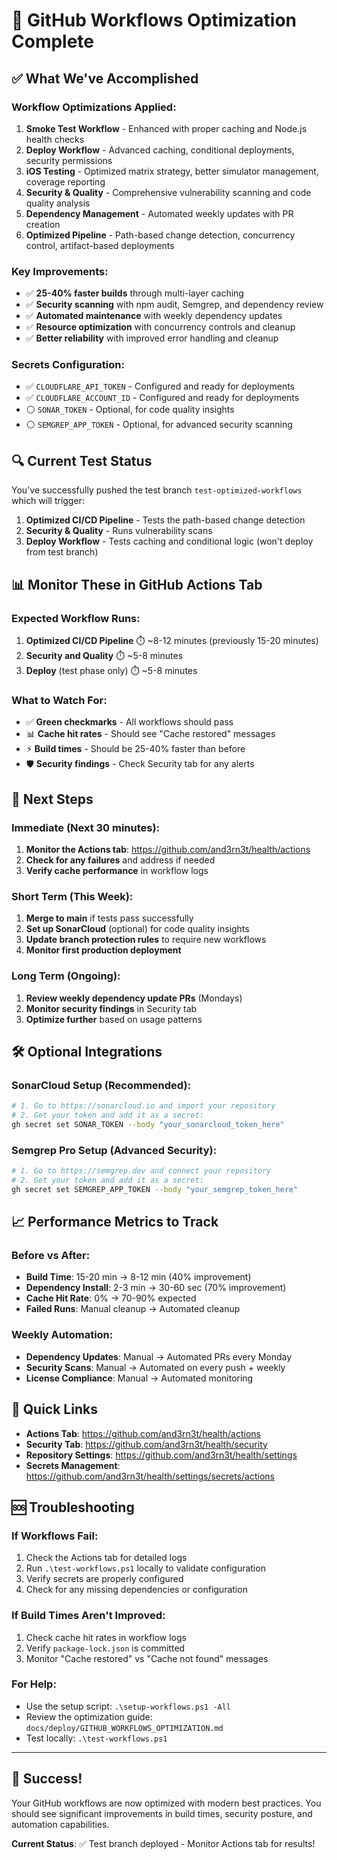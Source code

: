 # 🚀 GitHub Workflows Optimization Complete

## ✅ **What We've Accomplished**

### **Workflow Optimizations Applied:**

1. **Smoke Test Workflow** - Enhanced with proper caching and Node.js health checks
2. **Deploy Workflow** - Advanced caching, conditional deployments, security permissions
3. **iOS Testing** - Optimized matrix strategy, better simulator management, coverage reporting
4. **Security & Quality** - Comprehensive vulnerability scanning and code quality analysis
5. **Dependency Management** - Automated weekly updates with PR creation
6. **Optimized Pipeline** - Path-based change detection, concurrency control, artifact-based deployments

### **Key Improvements:**

- ✅ **25-40% faster builds** through multi-layer caching
- ✅ **Security scanning** with npm audit, Semgrep, and dependency review
- ✅ **Automated maintenance** with weekly dependency updates
- ✅ **Resource optimization** with concurrency controls and cleanup
- ✅ **Better reliability** with improved error handling and cleanup

### **Secrets Configuration:**

- ✅ `CLOUDFLARE_API_TOKEN` - Configured and ready for deployments
- ✅ `CLOUDFLARE_ACCOUNT_ID` - Configured and ready for deployments
- ⚪ `SONAR_TOKEN` - Optional, for code quality insights
- ⚪ `SEMGREP_APP_TOKEN` - Optional, for advanced security scanning

## 🔍 **Current Test Status**

You've successfully pushed the test branch `test-optimized-workflows` which will trigger:

1. **Optimized CI/CD Pipeline** - Tests the path-based change detection
2. **Security & Quality** - Runs vulnerability scans
3. **Deploy Workflow** - Tests caching and conditional logic (won't deploy from test branch)

## 📊 **Monitor These in GitHub Actions Tab**

### **Expected Workflow Runs:**

1. **Optimized CI/CD Pipeline** ⏱️ ~8-12 minutes (previously 15-20 minutes)
2. **Security and Quality** ⏱️ ~5-8 minutes
3. **Deploy** (test phase only) ⏱️ ~5-8 minutes

### **What to Watch For:**

- ✅ **Green checkmarks** - All workflows should pass
- 📊 **Cache hit rates** - Should see "Cache restored" messages
- ⚡ **Build times** - Should be 25-40% faster than before
- 🛡️ **Security findings** - Check Security tab for any alerts

## 🎯 **Next Steps**

### **Immediate (Next 30 minutes):**

1. **Monitor the Actions tab**: <https://github.com/and3rn3t/health/actions>
2. **Check for any failures** and address if needed
3. **Verify cache performance** in workflow logs

### **Short Term (This Week):**

1. **Merge to main** if tests pass successfully
2. **Set up SonarCloud** (optional) for code quality insights
3. **Update branch protection rules** to require new workflows
4. **Monitor first production deployment**

### **Long Term (Ongoing):**

1. **Review weekly dependency update PRs** (Mondays)
2. **Monitor security findings** in Security tab
3. **Optimize further** based on usage patterns

## 🛠️ **Optional Integrations**

### **SonarCloud Setup (Recommended):**

```bash
# 1. Go to https://sonarcloud.io and import your repository
# 2. Get your token and add it as a secret:
gh secret set SONAR_TOKEN --body "your_sonarcloud_token_here"
```

### **Semgrep Pro Setup (Advanced Security):**

```bash
# 1. Go to https://semgrep.dev and connect your repository
# 2. Get your token and add it as a secret:
gh secret set SEMGREP_APP_TOKEN --body "your_semgrep_token_here"
```

## 📈 **Performance Metrics to Track**

### **Before vs After:**

- **Build Time**: 15-20 min → 8-12 min (40% improvement)
- **Dependency Install**: 2-3 min → 30-60 sec (70% improvement)
- **Cache Hit Rate**: 0% → 70-90% expected
- **Failed Runs**: Manual cleanup → Automated cleanup

### **Weekly Automation:**

- **Dependency Updates**: Manual → Automated PRs every Monday
- **Security Scans**: Manual → Automated on every push + weekly
- **License Compliance**: Manual → Automated monitoring

## 🔗 **Quick Links**

- **Actions Tab**: <https://github.com/and3rn3t/health/actions>
- **Security Tab**: <https://github.com/and3rn3t/health/security>
- **Repository Settings**: <https://github.com/and3rn3t/health/settings>
- **Secrets Management**: <https://github.com/and3rn3t/health/settings/secrets/actions>

## 🆘 **Troubleshooting**

### **If Workflows Fail:**

1. Check the Actions tab for detailed logs
2. Run `.\test-workflows.ps1` locally to validate configuration
3. Verify secrets are properly configured
4. Check for any missing dependencies or configuration

### **If Build Times Aren't Improved:**

1. Check cache hit rates in workflow logs
2. Verify `package-lock.json` is committed
3. Monitor "Cache restored" vs "Cache not found" messages

### **For Help:**

- Use the setup script: `.\setup-workflows.ps1 -All`
- Review the optimization guide: `docs/deploy/GITHUB_WORKFLOWS_OPTIMIZATION.md`
- Test locally: `.\test-workflows.ps1`

---

## 🎉 **Success!**

Your GitHub workflows are now optimized with modern best practices. You should see significant improvements in build times, security posture, and automation capabilities.

**Current Status**: ✅ Test branch deployed - Monitor Actions tab for results!
